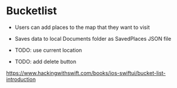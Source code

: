 # Bucketlist

- Users can add places to the map that they want to visit

- Saves data to local Documents folder as SavedPlaces JSON file

- TODO: use current location

- TODO: add delete button

https://www.hackingwithswift.com/books/ios-swiftui/bucket-list-introduction
